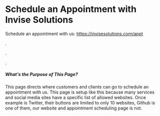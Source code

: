 # Schedule an Appointment with Invise Solutions
Schedule an appointment with us: https://invisesolutions.com/appt

.

.

.

##### What's the Purpose of This Page?
This page directs where customers and clients can go to schedule an appointment with us. This page is setup like this because many services and social media sites have a specific list of allowed websites. Once example is Twitter, their buttons are limited to only 10 websites, Github is one of them, our website and appointment scheduling page is not.
